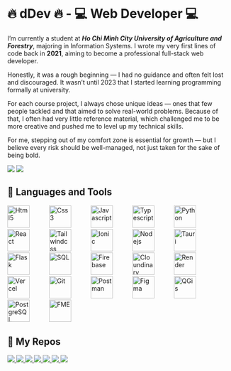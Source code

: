 # **🔥 dDev 🔥 - 💻 Web Developer 💻**

I’m currently a student at **_Ho Chi Minh City University of Agriculture and Forestry_**, majoring in Information Systems. I wrote my very first lines of code back in **2021**, aiming to become a professional full-stack web developer.

Honestly, it was a rough beginning — I had no guidance and often felt lost and discouraged. It wasn’t until 2023 that I started learning programming formally at university.

For each course project, I always chose unique ideas — ones that few people tackled and that aimed to solve real-world problems. Because of that, I often had very little reference material, which challenged me to be more creative and pushed me to level up my technical skills.

For me, stepping out of my comfort zone is essential for growth — but I believe every risk should be well-managed, not just taken for the sake of being bold.



![](https://github-readme-stats.vercel.app/api?username=duy08k4&show_icons=true&theme=holi)
![](https://github-readme-stats.vercel.app/api/top-langs/?username=duy08k4&layout=compact&theme=holi)

## **🧰 Languages and Tools**

<p align="left">
    <img title="Html5" height="50px" style="padding-right: 40px;" src="https://cdn.jsdelivr.net/gh/devicons/devicon@latest/icons/html5/html5-original.svg" />
    <img title="Css3" height="50px" style="padding-right: 40px;" src="https://cdn.jsdelivr.net/gh/devicons/devicon@latest/icons/css3/css3-original.svg" />
    <img title="Javascript" height="50px" style="padding-right: 40px;" src="https://cdn.jsdelivr.net/gh/devicons/devicon@latest/icons/javascript/javascript-original.svg" />
    <img title="Typescript" height="50px" style="padding-right: 40px;" src="https://cdn.jsdelivr.net/gh/devicons/devicon@latest/icons/typescript/typescript-original.svg" />
    <img title="Python" height="50px" style="padding-right: 40px;" src="https://cdn.jsdelivr.net/gh/devicons/devicon@latest/icons/python/python-original.svg" />
    <img title="React" height="50px" style="padding-right: 40px;" src="https://cdn.jsdelivr.net/gh/devicons/devicon@latest/icons/react/react-original.svg" />
    <img title="Tailwindcss" height="50px" style="padding-right: 40px;" src="https://cdn.jsdelivr.net/gh/devicons/devicon@latest/icons/tailwindcss/tailwindcss-original.svg" />
    <img title="Ionic" height="50px" style="padding-right: 40px;" src="https://cdn.jsdelivr.net/gh/devicons/devicon@latest/icons/ionic/ionic-original.svg" />
    <img title="Nodejs" height="50px" style="padding-right: 40px;" src="https://cdn.jsdelivr.net/gh/devicons/devicon@latest/icons/nodejs/nodejs-original.svg" />
    <img title="Tauri" height="50px" style="padding-right: 40px;" src="https://cdn.jsdelivr.net/gh/devicons/devicon@latest/icons/tauri/tauri-original.svg" />
    <img title="Flask" height="50px" style="padding-right: 40px;" src="https://cdn.jsdelivr.net/gh/devicons/devicon@latest/icons/flask/flask-original.svg" />
    <img title="SQL" height="50px" style="padding-right: 40px;" src="https://cdn.jsdelivr.net/gh/devicons/devicon@latest/icons/azuresqldatabase/azuresqldatabase-original.svg" />
    <img title="Firebase" height="50px" style="padding-right: 40px;" src="https://cdn.jsdelivr.net/gh/devicons/devicon@latest/icons/firebase/firebase-original.svg" />
    <img title="Cloundinary" height="50px" style="padding-right: 40px;" src="https://assets.streamlinehq.com/image/private/w_300,h_300,ar_1/f_auto/v1/icons/1/cloudinary-icon-ug0qqy8ms6ozyzy6cntbll.png/cloudinary-icon-hz05evx1htrghud89kpab4.png?_a=DATAg1AAZAA0" />
    <img title="Render" height="50px" style="padding-right: 40px;" src="https://images.crunchbase.com/image/upload/c_pad,f_auto,q_auto:eco,dpr_1/gkq3dkkfkec8edd6fuay" />
    <img title="Vercel" height="50px" style="padding-right: 40px;" src="https://cdn.jsdelivr.net/gh/devicons/devicon@latest/icons/vercel/vercel-original.svg" />
    <img title="Git" height="50px" style="padding-right: 40px;" src="https://cdn.jsdelivr.net/gh/devicons/devicon@latest/icons/git/git-original.svg" />
    <img title="Postman" height="50px" style="padding-right: 40px;" src="https://cdn.jsdelivr.net/gh/devicons/devicon@latest/icons/postman/postman-original.svg" />
    <img title="Figma" height="50px" style="padding-right: 40px;" src="https://cdn.jsdelivr.net/gh/devicons/devicon@latest/icons/figma/figma-original.svg" />
    <img title="QGis" height="50px" style="padding-right: 40px;" src="https://upload.wikimedia.org/wikipedia/commons/7/77/Qgis-icon-3.0.png" />
    <img title="PostgreSQL" height="50px" style="padding-right: 40px;" src="https://cdn.jsdelivr.net/gh/devicons/devicon@latest/icons/postgresql/postgresql-original.svg" />
    <img title="FME" height="50px" style="padding-right: 40px;" src="https://encrypted-tbn0.gstatic.com/images?q=tbn:ANd9GcQiTCMGsqXpdOLsVenA_1jLS71hM4SINrMAGg&s" />
</p>

## **💾 My Repos**

<a href="https://github.com/duy08k4/MListen" target="_blank">
    <img src="https://github-readme-stats.vercel.app/api/pin/?username=duy08k4&repo=MListen&cache_seconds=86400&theme=holi" />
</a>
<a href="https://github.com/duy08k4/Repora" target="_blank">
    <img src="https://github-readme-stats.vercel.app/api/pin/?username=duy08k4&repo=Repora&cache_seconds=86400&theme=holi" />
</a>
<a href="https://github.com/duy08k4/WyA" target="_blank">
    <img src="https://github-readme-stats.vercel.app/api/pin/?username=duy08k4&repo=WyA&cache_seconds=86400&theme=holi" />
</a>
<a href="https://github.com/duy08k4/TechLinks" target="_blank">
    <img src="https://github-readme-stats.vercel.app/api/pin/?username=duy08k4&repo=TechLinks&cache_seconds=86400&theme=holi" />
</a>
<a href="https://github.com/duy08k4/NLU-ECAR" target="_blank">
    <img src="https://github-readme-stats.vercel.app/api/pin/?username=duy08k4&repo=NLU-ECAR&cache_seconds=86400&theme=holi" />
</a>
<a href="https://github.com/duy08k4/HiddenCode" target="_blank">
    <img src="https://github-readme-stats.vercel.app/api/pin/?username=duy08k4&repo=HiddenCode&cache_seconds=86400&theme=holi" />
</a>
<a href="https://github.com/duy08k4/HappyBirthDay" target="_blank">
    <img src="https://github-readme-stats.vercel.app/api/pin/?username=duy08k4&repo=HappyBirthDay&cache_seconds=86400&theme=holi" />
</a>

